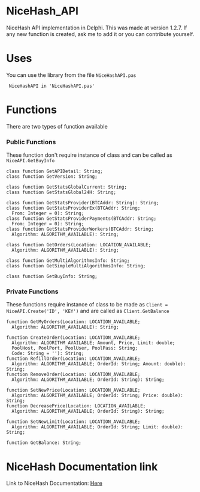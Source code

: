 # NiceHash_API
NiceHash API implementation in Delphi. This was made at version 1.2.7. If any new function is created, ask me to add it or you can contribute yourself.

# Uses
You can use the library from the file `NiceHashAPI.pas`

     NiceHashAPI in 'NiceHashAPI.pas'

# Functions
There are two types of function available

### Public Functions
These function don't require instance of class and can be called as `NiceAPI.GetBuyInfo`

    class function GetAPIDetail: String;
    class function GetVersion: String;

    class function GetStatsGlobalCurrent: String;
    class function GetStatsGlobal24H: String;

    class function GetStatsProvider(BTCAddr: String): String;
    class function GetStatsProviderEx(BTCAddr: String;
      From: Integer = 0): String;
    class function GetStatsProviderPayments(BTCAddr: String;
      From: Integer = 0): String;
    class function GetStatsProviderWorkers(BTCAddr: String;
      Algorithm: ALGORITHM_AVAILABLE): String;

    class function GetOrders(Location: LOCATION_AVAILABLE;
      Algorithm: ALGORITHM_AVAILABLE): String;

    class function GetMultiAlgorithmsInfo: String;
    class function GetSimpleMultiAlgorithmsInfo: String;

    class function GetBuyInfo: String;
    
### Private Functions
These functions require instance of class to be made as `Client = NiceAPI.Create('ID', 'KEY')` and are called as `Client.GetBalance` 

    function GetMyOrders(Location: LOCATION_AVAILABLE;
      Algorithm: ALGORITHM_AVAILABLE): String;

    function CreateOrder(Location: LOCATION_AVAILABLE;
      Algorithm: ALGORITHM_AVAILABLE; Amount, Price, Limit: double;
      PoolHost, PoolPort, PoolUser, PoolPass: String;
      Code: String = ''): String;
    function RefillOrder(Location: LOCATION_AVAILABLE;
      Algorithm: ALGORITHM_AVAILABLE; OrderId: String; Amount: double): String;
    function RemoveOrder(Location: LOCATION_AVAILABLE;
      Algorithm: ALGORITHM_AVAILABLE; OrderId: String): String;

    function SetNewPrice(Location: LOCATION_AVAILABLE;
      Algorithm: ALGORITHM_AVAILABLE; OrderId: String; Price: double): String;
    function DecreasePrice(Location: LOCATION_AVAILABLE;
      Algorithm: ALGORITHM_AVAILABLE; OrderId: String): String;

    function SetNewLimit(Location: LOCATION_AVAILABLE;
      Algorithm: ALGORITHM_AVAILABLE; OrderId: String; Limit: double): String;

    function GetBalance: String;
    
 # NiceHash Documentation link
 Link to NiceHash Documentation: [Here](https://www.nicehash.com/doc-api)
  
